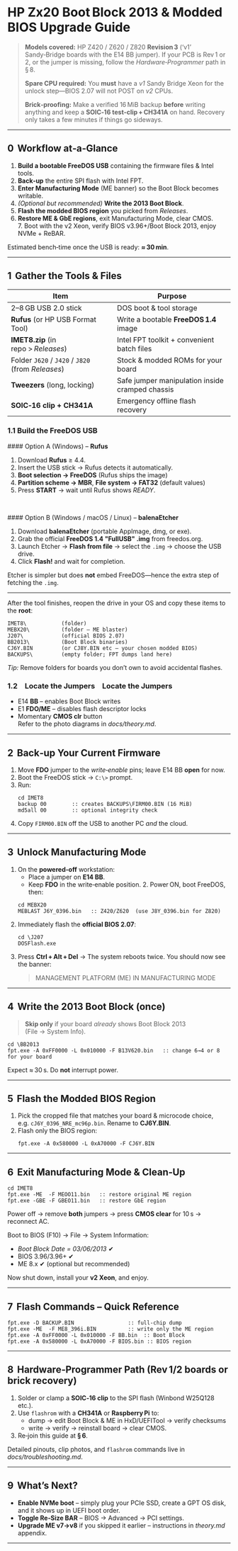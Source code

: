 # HP Zx20 Boot Block 2013 & Modded BIOS **Upgrade Guide**

> **Models covered:** HP Z420 / Z620 / Z820 **Revision 3** (‘v1’ Sandy‑Bridge boards with the E14 BB jumper). If your PCB is Rev 1 or 2, or the jumper is missing, follow the *Hardware‑Programmer* path in § 8.
>
> **Spare CPU required:** You **must** have a *v1* Sandy Bridge Xeon for the unlock step—BIOS 2.07 will not POST on *v2* CPUs.
>
> **Brick‑proofing:** Make a verified 16 MiB backup **before** writing anything and keep a **SOIC‑16 test‑clip + CH341A** on hand.  Recovery only takes a few minutes if things go sideways.

---

## 0  Workflow at‑a‑Glance
1. **Build a bootable FreeDOS USB** containing the firmware files & Intel tools.
2. **Back‑up** the entire SPI flash with Intel FPT.
3. **Enter Manufacturing Mode** (ME banner) so the Boot Block becomes writable.
4. *(Optional but recommended)* **Write the 2013 Boot Block**.
5. **Flash the modded BIOS region** you picked from *Releases*.
6. **Restore ME & GbE regions**, exit Manufacturing Mode, clear CMOS.
7. Boot with the v2 Xeon, verify BIOS v3.96+/Boot Block 2013, enjoy NVMe + ReBAR.

Estimated bench‑time once the USB is ready: **≈ 30 min**.

---

## 1  Gather the Tools & Files

| Item | Purpose |
| ---- | ------- |
| 2–8 GB USB 2.0 stick | DOS boot & tool storage |
| **Rufus** (or HP USB Format Tool) | Write a bootable **FreeDOS 1.4** image |
| **IMET8.zip** (in repo > *Releases*) | Intel FPT toolkit + convenient batch files |
| Folder `J620` / `J420` / `J820` (from *Releases*) | Stock & modded ROMs for your board |
| **Tweezers** (long, locking) | Safe jumper manipulation inside cramped chassis |
| **SOIC‑16 clip + CH341A** | Emergency offline flash recovery |

### 1.1 Build the FreeDOS USB

#### Option A (Windows) – **Rufus**
1. Download **Rufus** ≥ 4.4.
2. Insert the USB stick → Rufus detects it automatically.
3. **Boot selection → FreeDOS** (Rufus ships the image)
4. **Partition scheme → MBR**, **File system → FAT32** (default values)
5. Press **START** → wait until Rufus shows *READY*.

&nbsp;

#### Option B (Windows / macOS / Linux) – **balenaEtcher**
1. Download **balenaEtcher** (portable AppImage, dmg, or exe).
2. Grab the official **FreeDOS 1.4 "FullUSB" .img** from freedos.org.
3. Launch Etcher → **Flash from file** → select the `.img` → choose the USB drive.
4. Click **Flash!** and wait for completion.

Etcher is simpler but does **not** embed FreeDOS—hence the extra step of fetching the `.img`.

---

After the tool finishes, reopen the drive in your OS and copy these items to the **root**:
```
IMET8\           (folder)
MEBX20\          (folder – ME blaster)
J207\            (official BIOS 2.07)
BB2013\          (Boot Block binaries)
CJ6Y.BIN         (or CJ8Y.BIN etc – your chosen modded BIOS)
BACKUPS\         (empty folder; FPT dumps land here)
```
*Tip:* Remove folders for boards you don’t own to avoid accidental flashes.

### 1.2 Locate the Jumpers Locate the Jumpers
* E14 **BB** – enables Boot Block writes  
* E1 **FDO/ME** – disables flash descriptor locks  
* Momentary **CMOS clr** button  
Refer to the photo diagrams in *docs/theory.md*.

---

## 2  Back‑up Your Current Firmware
1. Move **FDO** jumper to the *write‑enable* pins; leave E14 BB **open** for now.
2. Boot the FreeDOS stick → `C:\>` prompt.
3. Run:
   ```
   cd IMET8
   backup 00        :: creates BACKUPS\FIRM00.BIN (16 MiB)
   md5all 00        :: optional integrity check
   ```
4. Copy `FIRM00.BIN` off the USB to another PC *and* the cloud.

---

## 3  Unlock Manufacturing Mode
1. On the **powered‑off** workstation:
   * Place a jumper on **E14 BB**.
   * Keep **FDO** in the write‑enable position.
2. Power ON, boot FreeDOS, then:
   ```
   cd MEBX20
   MEBLAST J6Y_0396.bin   :: Z420/Z620  (use J8Y_0396.bin for Z820)
   ```
3. Immediately flash the **official BIOS 2.07**:
   ```
   cd \J207
   DOSFlash.exe
   ```
4. Press **Ctrl + Alt + Del** → The system reboots twice. You should now see the banner:
   > MANAGEMENT PLATFORM (ME) IN MANUFACTURING MODE


---

## 4  Write the 2013 Boot Block (once)
> **Skip only** if your board *already* shows Boot Block 2013 (File → System Info).

```dos
cd \BB2013
fpt.exe -A 0xFF0000 -L 0x010000 -F B13V620.bin   :: change 6→4 or 8 for your board
```
Expect ≈ 30 s. Do **not** interrupt power.

---

## 5  Flash the Modded BIOS Region
1. Pick the cropped file that matches your board & microcode choice, e.g. `cJ6Y_0396_NRE_mc96p.bin`.  Rename to **CJ6Y.BIN**.
2. Flash only the BIOS region:
   ```dos
   fpt.exe -A 0x580000 -L 0xA70000 -F CJ6Y.BIN
   ```

---

## 6  Exit Manufacturing Mode & Clean‑Up
```dos
cd IMET8
fpt.exe -ME  -F MEOO11.bin   :: restore original ME region
fpt.exe -GBE -F GBEO11.bin   :: restore GbE region
```
Power off → remove **both** jumpers → press **CMOS clear** for 10 s → reconnect AC.

Boot to BIOS (F10) → File → System Information:
* *Boot Block Date = 03/06/2013* ✔
* BIOS 3.96/3.96+ ✔
* ME 8.x ✔ (optional but recommended)

Now shut down, install your **v2 Xeon**, and enjoy.

---

## 7  Flash Commands – Quick Reference
```
fpt.exe -D BACKUP.BIN                 :: full‑chip dump
fpt.exe -ME  -F ME8_396i.BIN          :: write only the ME region
fpt.exe -A 0xFF0000 -L 0x010000 -F BB.bin  :: Boot Block
fpt.exe -A 0x580000 -L 0xA70000 -F BIOS.bin :: BIOS region
```

---

## 8  Hardware‑Programmer Path (Rev 1/2 boards or brick recovery)
1. Solder or clamp a **SOIC‑16 clip** to the SPI flash (Winbond W25Q128 etc.).
2. Use `flashrom` with a **CH341A** or **Raspberry Pi** to:
   * dump → edit Boot Block & ME in HxD/UEFITool → verify checksums
   * write → verify → reinstall board → clear CMOS.
3. Re‑join this guide at **§ 6**.

Detailed pinouts, clip photos, and `flashrom` commands live in *docs/troubleshooting.md*.

---

## 9  What’s Next?
* **Enable NVMe boot** – simply plug your PCIe SSD, create a GPT OS disk, and it shows up in UEFI boot order.
* **Toggle Re‑Size BAR** – BIOS → Advanced → PCI settings.
* **Upgrade ME v7→v8** if you skipped it earlier – instructions in *theory.md* appendix.

---

